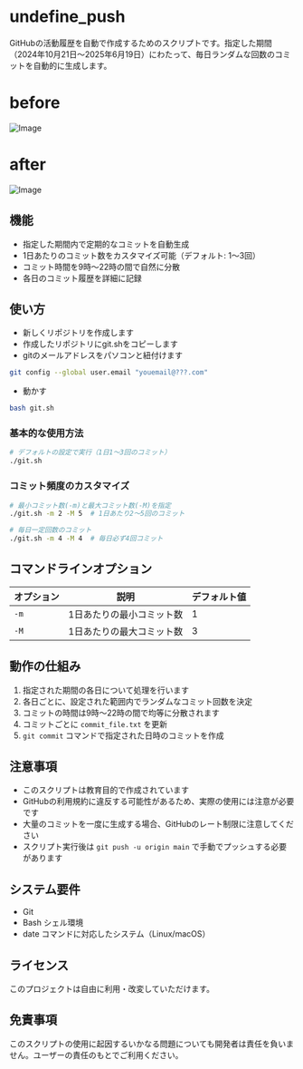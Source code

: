 # undefine_push

GitHubの活動履歴を自動で作成するためのスクリプトです。指定した期間（2024年10月21日〜2025年6月19日）にわたって、毎日ランダムな回数のコミットを自動的に生成します。

# before

![Image](https://github.com/user-attachments/assets/904ffdde-f834-4c39-80d4-5c38b0151fe2)

# after

![Image](https://github.com/user-attachments/assets/9f518566-287d-4cd0-bdec-c1b39eb1ce6e)

## 機能
- 指定した期間内で定期的なコミットを自動生成
- 1日あたりのコミット数をカスタマイズ可能（デフォルト: 1〜3回）
- コミット時間を9時〜22時の間で自然に分散
- 各日のコミット履歴を詳細に記録

## 使い方

- 新しくリポジトリを作成します
- 作成したリポジトリにgit.shをコピーします
- gitのメールアドレスをパソコンと紐付けます
```bash
git config --global user.email "youemail@???.com"
```
- 動かす
```bash
bash git.sh
```

### 基本的な使用方法
```bash
# デフォルトの設定で実行（1日1〜3回のコミット）
./git.sh
```

### コミット頻度のカスタマイズ
```bash
# 最小コミット数(-m)と最大コミット数(-M)を指定
./git.sh -m 2 -M 5  # 1日あたり2〜5回のコミット

# 毎日一定回数のコミット
./git.sh -m 4 -M 4  # 毎日必ず4回コミット
```

## コマンドラインオプション
| オプション | 説明 | デフォルト値 |
|------------|------|------------|
| `-m` | 1日あたりの最小コミット数 | 1 |
| `-M` | 1日あたりの最大コミット数 | 3 |

## 動作の仕組み
1. 指定された期間の各日について処理を行います
2. 各日ごとに、設定された範囲内でランダムなコミット回数を決定
3. コミットの時間は9時〜22時の間で均等に分散されます
4. コミットごとに `commit_file.txt` を更新
5. `git commit` コマンドで指定された日時のコミットを作成

## 注意事項
- このスクリプトは教育目的で作成されています
- GitHubの利用規約に違反する可能性があるため、実際の使用には注意が必要です
- 大量のコミットを一度に生成する場合、GitHubのレート制限に注意してください
- スクリプト実行後は `git push -u origin main` で手動でプッシュする必要があります

## システム要件
- Git
- Bash シェル環境
- date コマンドに対応したシステム（Linux/macOS）

## ライセンス
このプロジェクトは自由に利用・改変していただけます。

## 免責事項
このスクリプトの使用に起因するいかなる問題についても開発者は責任を負いません。ユーザーの責任のもとでご利用ください。

